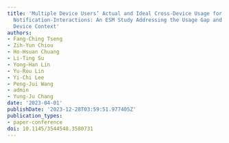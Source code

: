 ```yaml
---
title: 'Multiple Device Users’ Actual and Ideal Cross-Device Usage for Multi-Stage
  Notification-Interactions: An ESM Study Addressing the Usage Gap and Impacts of
  Device Context'
authors:
- Fang-Ching Tseng
- Zih-Yun Chiou
- Ho-Hsuan Chuang
- Li-Ting Su
- Yong-Han Lin
- Yu-Rou Lin
- Yi-Chi Lee
- Peng-Jui Wang
- admin
- Yung-Ju Chang
date: '2023-04-01'
publishDate: '2023-12-28T03:59:51.977405Z'
publication_types:
- paper-conference
doi: 10.1145/3544548.3580731
---
```

